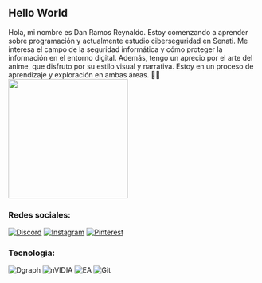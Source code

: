 ## Hello World
Hola, mi nombre es Dan Ramos Reynaldo. Estoy comenzando a aprender sobre programación y actualmente estudio ciberseguridad en Senati. Me interesa el campo de la seguridad informática y cómo proteger la información en el entorno digital. Además, tengo un aprecio por el arte del anime, que disfruto por su estilo visual y narrativa. Estoy en un proceso de aprendizaje y exploración en ambas áreas. :nazar_amulet::prayer_beads:
<img align= "half" width= "240" src= "https://media.tenor.com/4K0RB1X-7IsAAAAi/dramaturgy-vtuber.gif"/>

### Redes sociales:
[![Discord](https://img.shields.io/badge/Discord-%237289DA.svg?logo=discord&logoColor=white)](https://discord.gg/773971588054908928) 
[![Instagram](https://img.shields.io/badge/Instagram-%23E4405F.svg?logo=Instagram&logoColor=white)](https://instagram.com/https://www.instagram.com/yk.nadrr/) 
[![Pinterest](https://img.shields.io/badge/Pinterest-%23E60023.svg?logo=Pinterest&logoColor=white)](https://pinterest.com/https://www.pinterest.com/Llouuura/) 

### Tecnologia:
![Dgraph](https://img.shields.io/badge/dgraph-%23E50695.svg?style=for-the-badge&logo=dgraph&logoColor=white) ![nVIDIA](https://img.shields.io/badge/nVIDIA-%2376B900.svg?style=for-the-badge&logo=nVIDIA&logoColor=white) ![EA](https://img.shields.io/badge/ea-%23000000.svg?style=for-the-badge&logo=ea&logoColor=white) ![Git](https://img.shields.io/badge/git-%23F05033.svg?style=for-the-badge&logo=git&logoColor=white)
